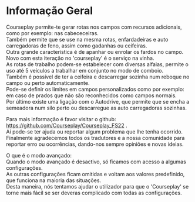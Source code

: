 # Informação Geral
  
Courseplay permite-te gerar rotas nos campos com recursos adicionais, como por exemplo: nas cabececeiras.  
Também permite que se use na mesma rotas, enfardadeiras e auto carregadoras de feno, assim como gadanhas ou ceifeiras.  
Outra grande característica é de apanhar ou enrolar os fardos no campo.  
Novo com esta iteração no 'courseplay' é o serviço na vinha.  
As rotas de trabalho podem-se estabelecer com diversas alfaias, permite o uso até 5 veículos a trabalhar em conjunto no modo de comboio.  
Também é possível de ter a ceifeira e descarregar sozinha num reboque no campo ou perto automaticamente.  
Pode-se definir os limites em campos personalizados como por exemplo: em caso de prados que não são reconhecidos como campos normais.  
Por último existe uma ligação com o Autodrive, que permite que se encha a semeadora num silo perto ou descarregue as auto carregadoras sozinhas.  
  
Para mais informação é favor visitar o github: https://github.com/Courseplay/Courseplay_FS22 .  
Aí pode-se ter ajuda ou reportar algum problema que lhe tenha ocorrido.  
Finalmente agradecemos todos os tradutores e a nossa comunidade para reportar erro ou ocorrências, dando-nos sempre opiniões e novas ideias.  
  
O que é o modo avançado:  
Quando o modo avançado é desactivo, só ficamos com acesso a algumas configurações.  
As outras configurações ficam omitidas e voltam aos valores predefinido, que funciona na maioria das situações.  
Desta maneira, nós tentamos ajudar o utilizador para que o 'Courseplay' se torne mais fácil se ser deveras complicado com todas as configurações.  
